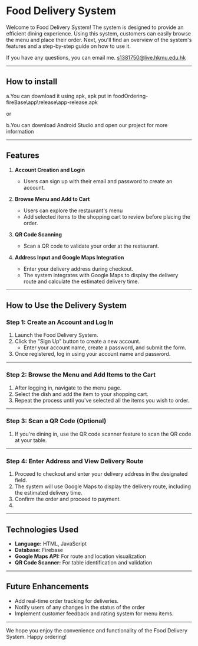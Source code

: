 # Food Delivery System
Welcome to Food Delivery System! The system is designed to provide an efficient dining experience. Using this system, customers can easily browse the menu and place their order. Next, you'll find an overview of the system's features and a step-by-step guide on how to use it.

If you have any questions, you can email me.
s1381750@live.hkmu.edu.hk

---

## **How to install**
a.You can download it using apk, apk put in foodOrdering-fireBase\app\release\app-release.apk

or

b.You can download Android Studio and open our project for more information

---

## **Features**
1. **Account Creation and Login**
    - Users can sign up with their email and password to create an account.

2. **Browse Menu and Add to Cart**
    - Users can explore the restaurant's menu
    - Add selected items to the shopping cart to review before placing the order.

3. **QR Code Scanning**
    - Scan a QR code to validate your order at the restaurant.

4. **Address Input and Google Maps Integration**
    - Enter your delivery address during checkout.
    - The system integrates with Google Maps to display the delivery route and calculate the estimated delivery time.

---

## **How to Use the Delivery System**

### **Step 1: Create an Account and Log In**
1. Launch the Food Delivery System.
2. Click the "Sign Up" button to create a new account.
    - Enter your account name, create a password, and submit the form.
3. Once registered, log in using your account name and password.

---

### **Step 2: Browse the Menu and Add Items to the Cart**
1. After logging in, navigate to the menu page.
2. Select the dish and add the item to your shopping cart.
3. Repeat the process until you've selected all the items you wish to order.

---

### **Step 3: Scan a QR Code (Optional)**
1. If you're dining in, use the QR code scanner feature to scan the QR code at your table.

---

### **Step 4: Enter Address and View Delivery Route**
1. Proceed to checkout and enter your delivery address in the designated field.
2. The system will use Google Maps to display the delivery route, including the estimated delivery time.
3. Confirm the order and proceed to payment.
4.
---

## **Technologies Used**
- **Language:** HTML, JavaScript
- **Database:** Firebase
- **Google Maps API:** For route and location visualization
- **QR Code Scanner:** For table identification and validation

---

## **Future Enhancements**
- Add real-time order tracking for deliveries.
- Notify users of any​ changes in the status of​ the order​
- Implement customer feedback and rating system for menu items.

---

We hope you enjoy the convenience and functionality of the Food Delivery System. Happy ordering!
